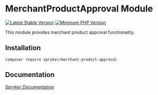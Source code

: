 # MerchantProductApproval Module
[![Latest Stable Version](https://poser.pugx.org/spryker/merchant-product-approval/v/stable.svg)](https://packagist.org/packages/spryker/merchant-product-approval)
[![Minimum PHP Version](https://img.shields.io/badge/php-%3E%3D%208.3-8892BF.svg)](https://php.net/)

This module provides merchant product approval functionality.

## Installation

```
composer require spryker/merchant-product-approval
```

## Documentation

[Spryker Documentation](https://docs.spryker.com)
